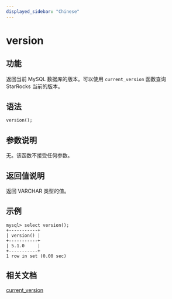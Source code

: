 ```yaml
---
displayed_sidebar: "Chinese"
---
```


# version

## 功能

返回当前 MySQL 数据库的版本。可以使用 `current_version` 函数查询 StarRocks 当前的版本。

## 语法

```Haskell
version();
```

## 参数说明

无。该函数不接受任何参数。

## 返回值说明

返回 VARCHAR 类型的值。

## 示例

```Plain Text
mysql> select version();
+-----------+
| version() |
+-----------+
| 5.1.0     |
+-----------+
1 row in set (0.00 sec)
```

## 相关文档

[current_version](/sql-reference/sql-functions/utility-functions/current_version.md)
